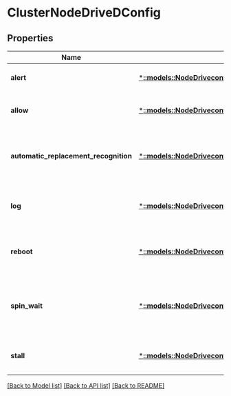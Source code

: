 # ClusterNodeDriveDConfig

## Properties
Name | Type | Description | Notes
------------ | ------------- | ------------- | -------------
**alert** | [***::models::NodeDriveconfigNodeAlert**](NodeDriveconfigNodeAlert.md) | Configuration setting for drive alerts. | [optional] [default to null]
**allow** | [***::models::NodeDriveconfigNodeAllow**](NodeDriveconfigNodeAllow.md) | Configuration settings for drive formatting. | [optional] [default to null]
**automatic_replacement_recognition** | [***::models::NodeDriveconfigNodeAutomaticReplacementRecognition**](NodeDriveconfigNodeAutomaticReplacementRecognition.md) | Configuration settings for automatic replacement recognition (ARR). | [optional] [default to null]
**log** | [***::models::NodeDriveconfigNodeLog**](NodeDriveconfigNodeLog.md) | Configuration settings for drive statistics logs. | [optional] [default to null]
**reboot** | [***::models::NodeDriveconfigNodeReboot**](NodeDriveconfigNodeReboot.md) | Configuration settings for a node reboot due to a drive error. | [optional] [default to null]
**spin_wait** | [***::models::NodeDriveconfigNodeSpinWait**](NodeDriveconfigNodeSpinWait.md) | Configuration settings for sleeping the drive daemon before node is rescanned. | [optional] [default to null]
**stall** | [***::models::NodeDriveconfigNodeStall**](NodeDriveconfigNodeStall.md) | Configuration settings to evaluate a drive stall. | [optional] [default to null]

[[Back to Model list]](../README.md#documentation-for-models) [[Back to API list]](../README.md#documentation-for-api-endpoints) [[Back to README]](../README.md)


